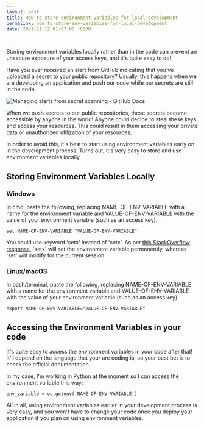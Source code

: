 ```yaml
---
layout: post
title: How to store environment variables for local development
permalink: how-to-store-env-variables-for-local-development
date: 2021-11-12 01:07:00 +0000

---
```

Storing environment variables locally rather than in the code can prevent an unsecure exposure of your access keys, and it's quite easy to do!

Have you ever received an alert from GitHub indicating that you've uploaded a secret to your public repository? Usually, this happens when we are developing an application and push our code while our secrets are still in the code.

![Managing alerts from secret scanning - GitHub Docs](https://docs.github.com/assets/images/help/repository/secret-scanning-resolve-alert-ghe.png "GitHub secret scanning warning")

When we push secrets to our public repositories, these secrets become accessible by anyone in the world! Anyone could decide to steal these keys and access your resources. This could result in them accessing your private data or unauthorized utilization of your resources.

In order to avoid this, it's best to start using environment variables early on in the development process. Turns out, it's very easy to store and use environment variables locally.

## Storing Environment Variables Locally

### Windows

In cmd, paste the following, replacing NAME-OF-ENV-VARIABLE with a name for the environment variable and VALUE-OF-ENV-VARIABLE with the value of your environment variable (such as an access key).

    set NAME-OF-ENV-VARIABLE "VALUE-OF-ENV-VARIABLE"

You could use keyword 'setx' instead of 'setx'. As per [this StackOverflow response](https://superuser.com/questions/916649/what-is-the-difference-between-setx-and-set-in-environment-variables-in-windows "What is the difference between SETX and SET in environment variables in Windows"), 'setx' will set the environment variable permanently, whereas 'set' will modify for the current session.

### Linux/macOS

In bash/terminal, paste the following, replacing NAME-OF-ENV-VARIABLE with a name for the environment variable and VALUE-OF-ENV-VARIABLE with the value of your environment variable (such as an access key).

    export NAME-OF-ENV-VARIABLE="VALUE-OF-ENV-VARIABLE"

## Accessing the Environment Variables in your code

It's quite easy to access the environment variables in your code after that! It'll depend on the language that your are coding is, so your best bet is to check the official documentation.

In my case, I'm working in Python at the moment so I can access the environment variable this way:

    env_variable = os.getenv('NAME-OF-ENV-VARIABLE')

All in all, using environment variables earlier in your development process is very easy, and you won't have to change your code once you deploy your application if you plan on using environment variables.